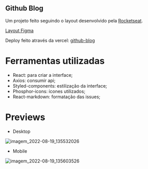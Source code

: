 ## Github Blog
Um projeto feito seguindo o layout desenvolvido pela [Rocketseat](https://www.rocketseat.com.br).

[Layout Figma](https://www.figma.com/community/file/1138814951106121051)

Deploy feito através da vercel: [github-blog](https://github-blog-omega.vercel.app)

# Ferramentas utilizadas
- React: para criar a interface;
- Axios: consumir api;
- Styled-components: estilização da interface;
- Phosphor-icons: ícones utilizados;
- React-markdown: formatação das issues;

# Previews

- Desktop 


![imagem_2022-08-19_135532026](https://user-images.githubusercontent.com/102676411/185669357-90a80fe7-3890-4b8b-abd9-6892942fdef6.png)


- Mobile 





![imagem_2022-08-19_135603526](https://user-images.githubusercontent.com/102676411/185669490-ed1ecc3e-cd5b-43f1-b4ac-1d240a8e86bb.png)

